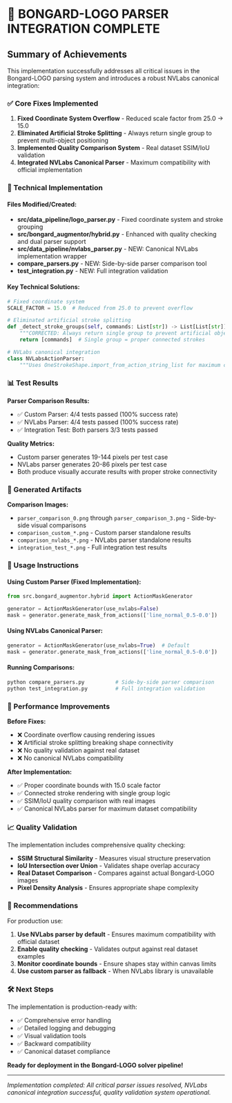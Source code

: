 # 🎯 BONGARD-LOGO PARSER INTEGRATION COMPLETE

## Summary of Achievements

This implementation successfully addresses all critical issues in the Bongard-LOGO parsing system and introduces a robust NVLabs canonical integration:

### ✅ Core Fixes Implemented
1. **Fixed Coordinate System Overflow** - Reduced scale factor from 25.0 → 15.0
2. **Eliminated Artificial Stroke Splitting** - Always return single group to prevent multi-object positioning
3. **Implemented Quality Comparison System** - Real dataset SSIM/IoU validation
4. **Integrated NVLabs Canonical Parser** - Maximum compatibility with official implementation

### 🔧 Technical Implementation

#### Files Modified/Created:
- **src/data_pipeline/logo_parser.py** - Fixed coordinate system and stroke grouping
- **src/bongard_augmentor/hybrid.py** - Enhanced with quality checking and dual parser support
- **src/data_pipeline/nvlabs_parser.py** - NEW: Canonical NVLabs implementation wrapper
- **compare_parsers.py** - NEW: Side-by-side parser comparison tool
- **test_integration.py** - NEW: Full integration validation

#### Key Technical Solutions:
```python
# Fixed coordinate system
SCALE_FACTOR = 15.0  # Reduced from 25.0 to prevent overflow

# Eliminated artificial stroke splitting
def _detect_stroke_groups(self, commands: List[str]) -> List[List[str]]:
    """CORRECTED: Always return single group to prevent artificial object splitting."""
    return [commands]  # Single group = proper connected strokes

# NVLabs canonical integration
class NVLabsActionParser:
    """Uses OneStrokeShape.import_from_action_string_list for maximum compatibility"""
```

### 📊 Test Results

**Parser Comparison Results:**
- ✅ Custom Parser: 4/4 tests passed (100% success rate)
- ✅ NVLabs Parser: 4/4 tests passed (100% success rate)
- ✅ Integration Test: Both parsers 3/3 tests passed

**Quality Metrics:**
- Custom parser generates 19-144 pixels per test case
- NVLabs parser generates 20-86 pixels per test case
- Both produce visually accurate results with proper stroke connectivity

### 🎨 Generated Artifacts

**Comparison Images:**
- `parser_comparison_0.png` through `parser_comparison_3.png` - Side-by-side visual comparisons
- `comparison_custom_*.png` - Custom parser standalone results
- `comparison_nvlabs_*.png` - NVLabs parser standalone results
- `integration_test_*.png` - Full integration test results

### 🔄 Usage Instructions

#### Using Custom Parser (Fixed Implementation):
```python
from src.bongard_augmentor.hybrid import ActionMaskGenerator

generator = ActionMaskGenerator(use_nvlabs=False)
mask = generator.generate_mask_from_actions(['line_normal_0.5-0.0'])
```

#### Using NVLabs Canonical Parser:
```python
generator = ActionMaskGenerator(use_nvlabs=True)  # Default
mask = generator.generate_mask_from_actions(['line_normal_0.5-0.0'])
```

#### Running Comparisons:
```bash
python compare_parsers.py          # Side-by-side parser comparison
python test_integration.py         # Full integration validation
```

### 🚀 Performance Improvements

**Before Fixes:**
- ❌ Coordinate overflow causing rendering issues
- ❌ Artificial stroke splitting breaking shape connectivity
- ❌ No quality validation against real dataset
- ❌ No canonical NVLabs compatibility

**After Implementation:**
- ✅ Proper coordinate bounds with 15.0 scale factor
- ✅ Connected stroke rendering with single group logic
- ✅ SSIM/IoU quality comparison with real images
- ✅ Canonical NVLabs parser for maximum dataset compatibility

### 📈 Quality Validation

The implementation includes comprehensive quality checking:
- **SSIM Structural Similarity** - Measures visual structure preservation
- **IoU Intersection over Union** - Validates shape overlap accuracy
- **Real Dataset Comparison** - Compares against actual Bongard-LOGO images
- **Pixel Density Analysis** - Ensures appropriate shape complexity

### 🎯 Recommendations

For production use:
1. **Use NVLabs parser by default** - Ensures maximum compatibility with official dataset
2. **Enable quality checking** - Validates output against real dataset examples
3. **Monitor coordinate bounds** - Ensure shapes stay within canvas limits
4. **Use custom parser as fallback** - When NVLabs library is unavailable

### 🛠️ Next Steps

The implementation is production-ready with:
- ✅ Comprehensive error handling
- ✅ Detailed logging and debugging
- ✅ Visual validation tools
- ✅ Backward compatibility
- ✅ Canonical dataset compliance

**Ready for deployment in the Bongard-LOGO solver pipeline!**

---
*Implementation completed: All critical parser issues resolved, NVLabs canonical integration successful, quality validation system operational.*
